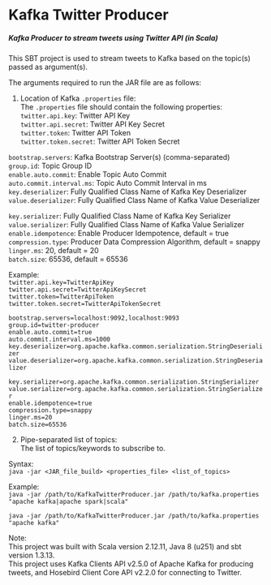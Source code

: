 # Kafka Twitter Producer  
##### Kafka Producer to stream tweets using Twitter API (in Scala)  
  
This SBT project is used to stream tweets to Kafka based on the topic(s) passed as argument(s).  
  
The arguments required to run the JAR file are as follows:  
1) Location of Kafka `.properties` file:  
The `.properties` file should contain the following properties:  
`twitter.api.key`:          Twitter API Key  
`twitter.api.secret`:       Twitter API Key Secret  
`twitter.token`:            Twitter API Token  
`twitter.token.secret`:     Twitter API Token Secret  
  
`bootstrap.servers`:        Kafka Bootstrap Server(s) (comma-separated)  
`group.id`:                 Topic Group ID  
`enable.auto.commit`:       Enable Topic Auto Commit  
`auto.commit.interval.ms`:  Topic Auto Commit Interval in ms  
`key.deserializer`:         Fully Qualified Class Name of Kafka Key Deserializer  
`value.deserializer`:       Fully Qualified Class Name of Kafka Value Deserializer  
  
`key.serializer`:           Fully Qualified Class Name of Kafka Key Serializer  
`value.serializer`:         Fully Qualified Class Name of Kafka Value Serializer  
`enable.idempotence`:       Enable Producer Idempotence, default = true  
`compression.type`:         Producer Data Compression Algorithm, default = snappy  
`linger.ms`:                20, default = 20  
`batch.size`:               65536, default = 65536  
  
Example:  
`twitter.api.key=TwitterApiKey`  
`twitter.api.secret=TwitterApiKeySecret`  
`twitter.token=TwitterApiToken`  
`twitter.token.secret=TwitterApiTokenSecret`  
  
`bootstrap.servers=localhost:9092,localhost:9093`  
`group.id=twitter-producer`  
`enable.auto.commit=true`  
`auto.commit.interval.ms=1000`  
`key.deserializer=org.apache.kafka.common.serialization.StringDeserializer`  
`value.deserializer=org.apache.kafka.common.serialization.StringDeserializer`  
  
`key.serializer=org.apache.kafka.common.serialization.StringSerializer`  
`value.serializer=org.apache.kafka.common.serialization.StringSerializer`  
`enable.idempotence=true`  
`compression.type=snappy`  
`linger.ms=20`  
`batch.size=65536`  
  
2) Pipe-separated list of topics:  
  The list of topics/keywords to subscribe to.  
  
Syntax:  
`java -jar <JAR_file_build> <properties_file> <list_of_topics>`  

Example:  
`java -jar /path/to/KafkaTwitterProducer.jar /path/to/kafka.properties "apache kafka|apache spark|scala"`  
  
`java -jar /path/to/KafkaTwitterProducer.jar /path/to/kafka.properties "apache kafka"`  
  
Note:  
This project was built with Scala version 2.12.11, Java 8 (u251) and sbt version 1.3.13.  
This project uses Kafka Clients API v2.5.0 of Apache Kafka for producing tweets, and Hosebird Client Core API v2.2.0 for connecting to Twitter.  